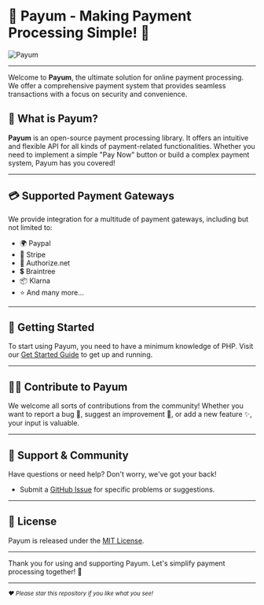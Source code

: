 # 🚀 Payum - Making Payment Processing Simple! 🚀

![Payum](https://avatars.githubusercontent.com/u/2638697?s=200&v=4)

---

Welcome to **Payum**, the ultimate solution for online payment processing. We offer a comprehensive payment system that provides seamless transactions with a focus on security and convenience. 

## 🎯 What is Payum?

**Payum** is an open-source payment processing library. It offers an intuitive and flexible API for all kinds of payment-related functionalities. Whether you need to implement a simple "Pay Now" button or build a complex payment system, Payum has you covered! 

---

## 💳 Supported Payment Gateways

We provide integration for a multitude of payment gateways, including but not limited to:

- 🌍 Paypal
- 💼 Stripe
- 💎 Authorize.net
- 💲 Braintree
- 📦 Klarna
- ⭐ And many more...

---

## 🚦 Getting Started

To start using Payum, you need to have a minimum knowledge of PHP. Visit our [Get Started Guide](https://payum.gitbook.io/payum/get-it-started) to get up and running.

---

## 👩‍💻 Contribute to Payum

We welcome all sorts of contributions from the community! Whether you want to report a bug 🐛, suggest an improvement 🚀, or add a new feature ✨, your input is valuable.

---

## 🙏 Support & Community

Have questions or need help? Don't worry, we've got your back!

- Submit a [GitHub Issue](https://github.com/Payum/Payum/issues) for specific problems or suggestions.

---

## 📜 License

Payum is released under the [MIT License](https://github.com/Payum/Payum/blob/master/LICENSE).

---

Thank you for using and supporting Payum. Let's simplify payment processing together! 💪

---

<sub><i>❤️ Please star this repository if you like what you see!</i></sub>
